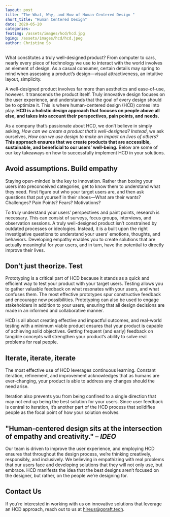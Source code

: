```yaml
---
layout: post 
title: "The What, Why, and How of Human-Centered Design "
short_title: "Human Centered Design" 
date: 2020-05-20
categories:
featimg: /assets/images/hcd/hcd.jpg
bgimg: /assets/images/hcd/hcd.jpeg
author: Christine So
--- 
```


What constitutes a truly well-designed product? From computer to cars, nearly every piece of technology we use to interact with the world involves an element of design. As a casual consumer, certain details may spring to mind when assessing a product’s design—visual attractiveness, an intuitive layout, simplicity.

A well-designed product involves far more than aesthetics and ease-of-use, however. It transcends the product itself. Truly innovative design focuses on the user experience, and understands that the goal of every design should be to optimize it. This is where human-centered design (HCD) comes into play. **HCD is a holistic design approach that focuses on people above all else, and takes into account their perspectives, pain points, and needs.**

As a company that’s passionate about HCD, we don’t believe in simply asking, _How can we create a product that’s well-designed? Instead_, we ask ourselves, _How can we use design to make an impact on lives of others?_ **This approach ensures that we create products that are accessible, sustainable, and beneficial to our users’ well-being.** Below are some of our key takeaways on how to successfully implement HCD in your solutions.  

## Avoid assumptions. Build empathy

Staying open-minded is the key to innovation. Rather than boxing your users into preconceived categories, get to know them  to understand what they need. First figure out who your target users are, and then ask questions that put yourself in their shoes—What are their wants? Challenges? Pain Points? Fears? Motivations? 

To truly understand your users’ perspectives and paint points, research is necessary. This can consist of surveys, focus groups, interviews, and observation sessions. A truly well-designed product isn’t constrained by outdated processes or ideologies. Instead, it is a built upon the right investigative questions to understand your users’ emotions, thoughts, and behaviors. Developing empathy enables you to create solutions that are actually meaningful for your users, and in turn, have the potential to directly improve their lives.  

## Don’t just theorize. Test

Prototyping is a critical part of HCD because it stands as a quick and efficient way to test your product with your target users. Testing allows you to gather valuable feedback on what resonates with your users, and what confuses them. The most effective prototypes spur constructive feedback and encourage new possibilities. Prototyping can also be used to engage stakeholders in addition to your users, ensuring that all design decisions are made in an informed and collaborative manner.

HCD is all about creating effective and impactful outcomes, and real-world testing with a minimum viable product ensures that your product is capable of achieving solid objectives. Getting frequent (and early) feedback on tangible concepts will strengthen your product’s ability to solve real problems for real people.  

## Iterate, iterate, iterate

The most effective use of HCD leverages continuous learning. Constant iteration, refinement, and improvement acknowledges that as humans are ever-changing, your product is able to address any changes should the need arise.  

Iteration also prevents you from being confined to a single direction that may not end up being the best solution for your users. Since user feedback is central to iteration, it’s another part of the HCD process that solidifies people as the focal point of how your solution evolves.

## "Human-centered design sits at the intersection of empathy and creativity." – _IDEO_

Our team is driven to improve the user experience, and employing HCD ensures that throughout the design process, we’re thinking creatively, responsibly, and inclusively. We believing in empathizing with real problems that our users face and developing solutions that they will not only use, but embrace. HCD manifests the idea that the best designs aren’t focused on the designer, but rather, on the people we’re designing for.

## Contact Us

If you’re interested in working with us on innovative solutions that leverage an HCD approach, reach out to us at [hireus@goraft.tech](mailto:hireus@goraft.tech).
